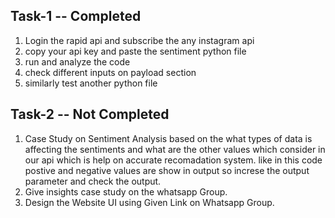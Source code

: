 ## Task-1 -- Completed

1.  Login the rapid api and subscribe the any instagram api 
2.  copy your api key and paste the sentiment python file
3.  run and analyze the code 
4.  check different inputs on payload section
5.  similarly test another python file
 
## Task-2 -- Not Completed

1. Case Study on Sentiment Analysis based on the what types of data is affecting the sentiments and what are the other values which consider in our api which is help on accurate recomadation system. like in this code postive and negative values are show in output so increse the output parameter and check the output.
2. Give insights case study on the whatsapp Group.
3. Design the Website UI using Given Link on Whatsapp Group.
